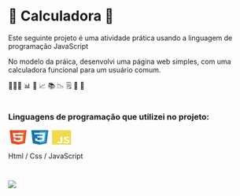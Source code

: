 # 🧠 Calculadora 🧠
Este seguinte projeto é uma atividade prática usando a linguagem de programação JavaScript

No modelo da práica, desenvolvi uma página web simples, com uma calculadora funcional para um usuário comum. 

👩🏻‍🏫 📊 📐 📈 📚 📉 🗒 📏 🧮 

#

### Linguagens de programação que utilizei no projeto:
<img align="center" alt="HTML" height="30" width="40" src="https://raw.githubusercontent.com/devicons/devicon/master/icons/html5/html5-original.svg"> <img align="center" alt="CSS" height="30" width="40" src="https://raw.githubusercontent.com/devicons/devicon/master/icons/css3/css3-original.svg"> <img align="center" alt="Js" height="30" width="40" src="https://raw.githubusercontent.com/devicons/devicon/master/icons/javascript/javascript-plain.svg">

Html / Css / JavaScript

#

<img align="center" src="https://user-images.githubusercontent.com/123119430/219900167-9d925e9a-3d87-4577-82f0-e3a170207aca.png"> 


